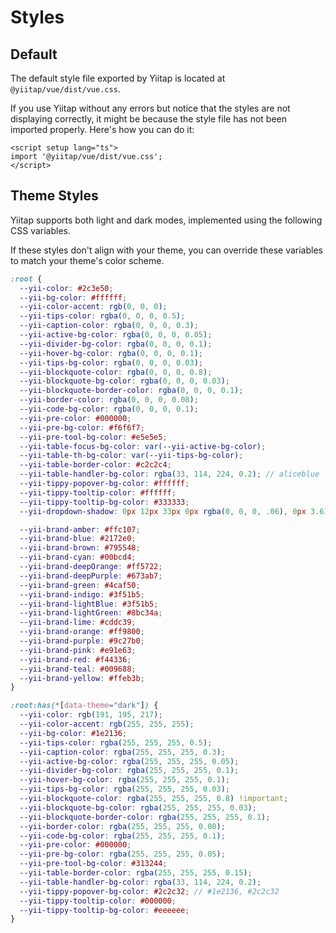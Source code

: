 # Styles

## Default
The default style file exported by Yiitap is located at `@yiitap/vue/dist/vue.css`.

If you use Yiitap without any errors but notice that the styles are not displaying correctly, it might be because the style file has not been imported properly. Here's how you can do it:

```vue
<script setup lang="ts">
import '@yiitap/vue/dist/vue.css';
</script>
```

## Theme Styles
Yiitap supports both light and dark modes, implemented using the following CSS variables. 

If these styles don't align with your theme, you can override these variables to match your theme's color scheme.

```scss
:root {
  --yii-color: #2c3e50;
  --yii-bg-color: #ffffff;
  --yii-color-accent: rgb(0, 0, 0);
  --yii-tips-color: rgba(0, 0, 0, 0.5);
  --yii-caption-color: rgba(0, 0, 0, 0.3);
  --yii-active-bg-color: rgba(0, 0, 0, 0.05);
  --yii-divider-bg-color: rgba(0, 0, 0, 0.1);
  --yii-hover-bg-color: rgba(0, 0, 0, 0.1);
  --yii-tips-bg-color: rgba(0, 0, 0, 0.03);
  --yii-blockquote-color: rgba(0, 0, 0, 0.8);
  --yii-blockquote-bg-color: rgba(0, 0, 0, 0.03);
  --yii-blockquote-border-color: rgba(0, 0, 0, 0.1);
  --yii-border-color: rgba(0, 0, 0, 0.08);
  --yii-code-bg-color: rgba(0, 0, 0, 0.1);
  --yii-pre-color: #000000;
  --yii-pre-bg-color: #f6f6f7;
  --yii-pre-tool-bg-color: #e5e5e5;
  --yii-table-focus-bg-color: var(--yii-active-bg-color);
  --yii-table-th-bg-color: var(--yii-tips-bg-color);
  --yii-table-border-color: #c2c2c4;
  --yii-table-handler-bg-color: rgba(33, 114, 224, 0.2); // aliceblue
  --yii-tippy-popover-bg-color: #ffffff;
  --yii-tippy-tooltip-color: #ffffff;
  --yii-tippy-tooltip-bg-color: #333333;
  --yii-dropdown-shadow: 0px 12px 33px 0px rgba(0, 0, 0, .06), 0px 3.618px 9.949px 0px rgba(0, 0, 0, .04);

  --yii-brand-amber: #ffc107;
  --yii-brand-blue: #2172e0;
  --yii-brand-brown: #795548;
  --yii-brand-cyan: #00bcd4;
  --yii-brand-deepOrange: #ff5722;
  --yii-brand-deepPurple: #673ab7;
  --yii-brand-green: #4caf50;
  --yii-brand-indigo: #3f51b5;
  --yii-brand-lightBlue: #3f51b5;
  --yii-brand-lightGreen: #8bc34a;
  --yii-brand-lime: #cddc39;
  --yii-brand-orange: #ff9800;
  --yii-brand-purple: #9c27b0;
  --yii-brand-pink: #e91e63;
  --yii-brand-red: #f44336;
  --yii-brand-teal: #009688;
  --yii-brand-yellow: #ffeb3b;
}

:root:has(*[data-theme="dark"]) {
  --yii-color: rgb(191, 195, 217);
  --yii-color-accent: rgb(255, 255, 255);
  --yii-bg-color: #1e2136;
  --yii-tips-color: rgba(255, 255, 255, 0.5);
  --yii-caption-color: rgba(255, 255, 255, 0.3);
  --yii-active-bg-color: rgba(255, 255, 255, 0.05);
  --yii-divider-bg-color: rgba(255, 255, 255, 0.1);
  --yii-hover-bg-color: rgba(255, 255, 255, 0.1);
  --yii-tips-bg-color: rgba(255, 255, 255, 0.03);
  --yii-blockquote-color: rgba(255, 255, 255, 0.8) !important;
  --yii-blockquote-bg-color: rgba(255, 255, 255, 0.03);
  --yii-blockquote-border-color: rgba(255, 255, 255, 0.1);
  --yii-border-color: rgba(255, 255, 255, 0.08);
  --yii-code-bg-color: rgba(255, 255, 255, 0.1);
  --yii-pre-color: #000000;
  --yii-pre-bg-color: rgba(255, 255, 255, 0.05);
  --yii-pre-tool-bg-color: #313244;
  --yii-table-border-color: rgba(255, 255, 255, 0.15);
  --yii-table-handler-bg-color: rgba(33, 114, 224, 0.2);
  --yii-tippy-popover-bg-color: #2c2c32; // #1e2136, #2c2c32
  --yii-tippy-tooltip-color: #000000;
  --yii-tippy-tooltip-bg-color: #eeeeee;
}
```
